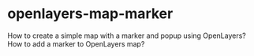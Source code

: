 # openlayers-map-marker
How to create a simple map with a marker and popup using OpenLayers? How to add a marker to OpenLayers map?
